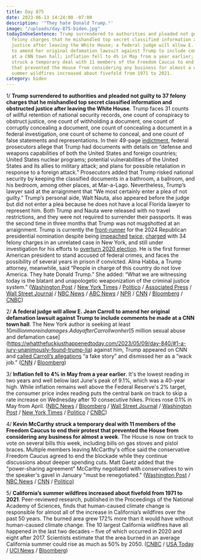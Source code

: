 ```yaml
---
title: Day 875
date: 2023-06-13 14:24:00 -07:00
description: '"They hate Donald Trump."'
image: "/uploads/day-875-biden.jpg"
todayInOneSentence: Trump surrendered to authorities and pleaded not guilty to 37
  felony charges that he mishandled top secret classified information and obstructed
  justice after leaving the White House; a federal judge will allow E. Jean Carroll
  to amend her original defamation lawsuit against Trump to include comments he made
  at a CNN town hall; inflation fell to 4% in May from a year earlier; Kevin McCarthy
  struck a temporary deal with 11 members of the Freedom Caucus to end their protest
  that prevented the House from considering any business for almost a week; and California’s
  summer wildfires increased about fivefold from 1971 to 2021.
category: biden
---
```


1/ **Trump surrendered to authorities and pleaded not guilty to 37 felony charges that he mishandled top secret classified information and obstructed justice after leaving the White House**. Trump faces 31 counts of willful retention of national security records, one count of conspiracy to obstruct justice, one count of withholding a document, one count of corruptly concealing a document, one count of concealing a document in a federal investigation, one count of scheme to conceal, and one count of false statements and representations. In their 49-page [indictment](https://whatthefuckjusthappenedtoday.com/2023/06/09/day-871/#1-the-justice-department-charged-tru), federal prosecutors allege that Trump had documents with details on “defense and weapons capabilities of both the United States and foreign countries; United States nuclear programs; potential vulnerabilities of the United States and its allies to military attack; and plans for possible retaliation in response to a foreign attack.” Prosecutors added that Trump risked national security by keeping the classified documents in a bathroom, a ballroom, and his bedroom, among other places, at Mar-a-Lago. Nevertheless, Trump’s lawyer said at the arraignment that “We most certainly enter a plea of not guilty.” Trump’s personal aide, Walt Nauta, also appeared before the judge but did not enter a plea because he does not have a local Florida lawyer to represent him. Both Trump and Nauta were released with no travel restrictions, and they were not required to surrender their passports. It was the second time in three months that Trump was not mugshotted at an arraignment. Trump is currently the [front-runner](https://whatthefuckjusthappenedtoday.com/2022/11/16/day-666/#1-trump-%E2%80%94-the-twice-impeached-former) for the 2024 Republican presidential nomination despite being [impeached](https://whatthefuckjusthappenedtoday.com/2019/12/18/day-1063/#1-the-house-of-representatives-voted) [twice](https://whatthefuckjusthappenedtoday.com/2022/12/19/day-699/#1-the-jan-6-committee-formally-accus), [charged](https://whatthefuckjusthappenedtoday.com/2023/04/04/day-805/#1-trump-pleaded-not-guilty-to-34-fel) with 34 felony charges in an unrelated case in New York, and still under investigation for his efforts to [overturn 2020 election](https://whatthefuckjusthappenedtoday.com/2023/01/09/day-720/#1-the-georgia-special-grand-jury-inv). He is the first former American president to stand accused of federal crimes, and faces the possibility of several years in prison if convicted. Alina Habba, a Trump attorney, meanwhile, said “People in charge of this country do not love America. They hate Donald Trump.” She added: “What we are witnessing today is the blatant and unapologetic weaponization of the criminal justice system.” ([Washington Post](https://www.washingtonpost.com/national-security/2023/06/13/trump-court-miami-indictment/) / [New York Times](https://www.nytimes.com/live/2023/06/13/us/trump-indictment-arraignment-court) / [Politico](https://www.politico.com/news/2023/06/13/trump-arraignment-classified-documents-case-00101698) / [Associated Press](https://apnews.com/article/trump-classified-documents-indictment-miami-court-e9412bb71b63ab1b7cfb8e8b122e9809) / [Wall Street Journal](https://www.wsj.com/articles/donald-trump-arraignment-indictment-miami-903b2f18) / [NBC News](https://www.nbcnews.com/politics/donald-trump/updates-trump-arraignment-florida-classified-documents-rcna88871) / [ABC News](https://abcnews.go.com/Politics/live-updates/trump-indictment-miami-court/?id=100010068) / [NPR](https://www.npr.org/live-updates/trump-court-arraignment-miami) / [CNN](https://www.cnn.com/2023/06/13/politics/trump-indictment-federal-court-appearance/index.html) / [Bloomberg](https://www.bloomberg.com/news/articles/2023-06-13/trump-arrives-in-florida-court-to-face-federal-records-charges?sref=MIBMEEoj) / [CNBC](https://www.cnbc.com/2023/06/13/trump-indictment-live-updates-arraignment.html))

2/ **A federal judge will allow E. Jean Carroll to amend her original defamation lawsuit against Trump to include comments he made at a CNN town hall**. The New York author is seeking at least $10 million more in damages. A day after Carroll won her [$5 million sexual abuse and defamation case](https://whatthefuckjusthappenedtoday.com/2023/05/09/day-840/#1-a-jury-unanimously-found-trump-lia) against him, Trump appeared on CNN and [called Carroll’s allegations](https://whatthefuckjusthappenedtoday.com/2023/05/23/day-854/#2-e-jean-carroll-is-seeking-%E2%80%9Cvery-su) “a fake story” and dismissed her as a “wack job.” ([CNN](https://www.cnn.com/2023/06/13/politics/e-jean-carroll-damages-trump-cnn-town-hall/) / [Bloomberg](https://www.bloomberg.com/news/articles/2023-06-13/trump-s-cnn-comments-can-be-added-to-carroll-defamation-suit?sref=MIBMEEoj))


3/ **Inflation fell to 4% in May from a year earlier**. It's the lowest reading in two years and well below last June's peak of 9.1%, which was a 40-year high. While inflation remains well above the Federal Reserve's 2% target, the consumer price index reading puts the central bank on track to skip a rate increase on Wednesday after 10 consecutive hikes. Prices rose 0.1% in May from April. ([NBC News](https://www.nbcnews.com/business/economy/inflation-may-2023-what-is-it-are-prices-falling-rising-rcna88860) / [Bloomberg](https://www.bloomberg.com/news/articles/2023-06-13/us-cpi-report-s-details-suggest-fed-pause-will-become-full-stop?srnd=premium&sref=MIBMEEoj) / [Wall Street Journal](https://www.wsj.com/articles/consumer-price-index-report-may-inflation-cafcbef5) / [Washington Post](https://www.washingtonpost.com/business/2023/06/13/cpi-inflation-fed-interest-rate/) / [New York Times](https://www.nytimes.com/live/2023/06/13/business/cpi-inflation-fed) / [Politico](https://www.politico.com/news/2023/06/13/us-consumer-price-growth-slowed-last-month-00101680) / [CNBC](https://www.cnbc.com/2023/06/13/cpi-inflation-report-may-2023-.html))

4/ **Kevin McCarthy struck a temporary deal with 11 members of the Freedom Caucus to end their protest that prevented the House from considering any business for almost a week**. The House is now on track to vote on several bills this week, including bills on gas stoves and pistol braces. Multiple members leaving McCarthy's office said the conservative Freedom Caucus agreed to end the blockade while they continue discussions about deeper spending cuts. Matt Gaetz added that the "power-sharing agreement" McCarthy negotiated with conservatives to win the speaker's gavel in January "must be renegotiated." ([Washington Post](https://www.washingtonpost.com/politics/2023/06/12/house-republicans-impasse-mccarthy-debt-ceiling-negotiations/) / [NBC News](https://www.nbcnews.com/politics/congress/mccarthy-strikes-temporary-deal-conservative-rebels-ending-blockade-ho-rcna88952) / [CNN](https://www.cnn.com/2023/06/13/politics/house-floor-republican-tensions/index.html) / [Politico](https://www.politico.com/news/2023/06/13/house-freedom-caucus-new-members-00101713))

5/ **California’s summer wildfires increased about fivefold from 1971 to 2021**. Peer-reviewed research, published in the Proceedings of the National Academy of Sciences, finds that human-caused climate change is responsible for almost all of the increase in California’s wildfires over the past 50 years. The burned area grew 172% more than it would have without human-caused climate change. The 10 largest California wildfires have all happened in the last two decades – five of which occurred in 2020 and eight after 2017. Scientists estimate that the area burned in an average California summer could rise as much as 50% by 2050. ([CNBC](https://www.cnbc.com/2023/06/13/climate-change-has-fueled-larger-wildfires-in-california-scientists.html) / [USA Today](https://www.usatoday.com/story/news/nation/2023/06/12/california-wildfires-are-nearly-all-due-to-climate-change-study-says/70313268007/) / [UCI News](https://news.uci.edu/2023/06/12/human-caused-climate-change-to-blame-for-increase-in-californias-wildfires/) / [Bloomberg](https://www.bloomberg.com/news/articles/2023-06-12/california-wildfires-now-are-five-times-bigger-than-in-the-1970s?sref=MIBMEEoj))